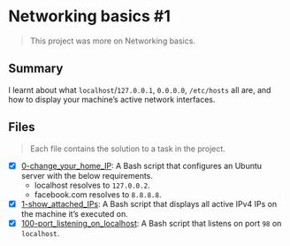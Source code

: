 # Networking basics #1

> This project was more on Networking basics.

## Summary

I learnt about what `localhost`/`127.0.0.1`, `0.0.0.0`, `/etc/hosts` all are, and how to display your machine’s active network interfaces.

## Files

> Each file contains the solution to a task in the project.

- [x] [0-change_your_home_IP](https://github.com/Ebube-Ochemba/alx-system_engineering-devops/blob/master/0x08-networking_basics_2/0-change_your_home_IP): A Bash script that configures an Ubuntu server with the below requirements.
	- localhost resolves to `127.0.0.2`.
	- facebook.com resolves to `8.8.8.8`.
- [x] [1-show_attached_IPs](https://github.com/Ebube-Ochemba/alx-system_engineering-devops/blob/master/0x08-networking_basics_2/1-show_attached_IPs): A Bash script that displays all active IPv4 IPs on the machine it’s executed on.
- [x] [100-port_listening_on_localhost](https://github.com/Ebube-Ochemba/alx-system_engineering-devops/blob/master/0x08-networking_basics_2/100-port_listening_on_localhost): A Bash script that listens on port `98` on `localhost`.
